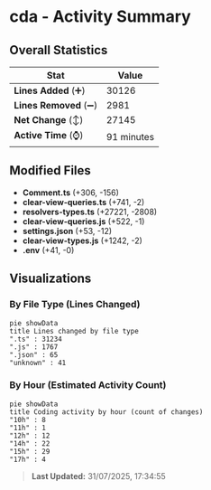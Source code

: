 # cda - Activity Summary 

## Overall Statistics

| Stat                   | Value                                                             |
| ---------------------- | ----------------------------------------------------------------- |
| **Lines Added** (➕)   | 30126                                          |
| **Lines Removed** (➖) | 2981                                        |
| **Net Change** (↕)    | 27145                |
| **Active Time** (⌚)   | 91 minutes |


## Modified Files
- **Comment.ts** (+306, -156)
- **clear-view-queries.ts** (+741, -2)
- **resolvers-types.ts** (+27221, -2808)
- **clear-view-queries.js** (+522, -1)
- **settings.json** (+53, -12)
- **clear-view-types.js** (+1242, -2)
- **.env** (+41, -0)

## Visualizations

### By File Type (Lines Changed)

```mermaid
pie showData
title Lines changed by file type
".ts" : 31234
".js" : 1767
".json" : 65
"unknown" : 41
```

### By Hour (Estimated Activity Count)

```mermaid
pie showData
title Coding activity by hour (count of changes)
"10h" : 8
"11h" : 1
"12h" : 12
"14h" : 22
"15h" : 29
"17h" : 4
```


> **Last Updated:** 31/07/2025, 17:34:55